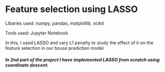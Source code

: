 # Feature selection using LASSO

Libaries used: numpy, pandas, matplotlib, scikit

Tools used: Jupyter Notebook

In this, I used LASSO and vary L1 penalty to study the effect of it on the feature selection in our house prediction model.


##### In 2nd part of the project I have implemented LASSO from scratch using coordinate descent.
